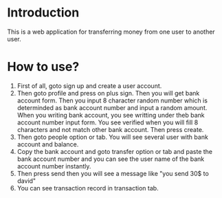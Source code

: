 # Introduction 
This is a web application for transferring money from one user to another user. 

# How to use?
1. First of all, goto sign up and create a user account. 
2. Then goto profile and press on plus sign. Then you will get bank account form. Then you input 8 character random number which is determinded as bank account number and input a random amount. When you writing bank account, you see writting under theb bank account number input form. You see verified when you will fill 8 characters and not match other bank account. Then press create.
3. Then goto people option or tab. You will see several user with bank account and balance.
4. Copy the bank account and goto transfer option or tab and paste the bank account number and you can see the user name of the bank account number instantly.
5. Then press send then you will see a message like "you send 30$ to david"
6. You can see transaction record in transaction tab.
